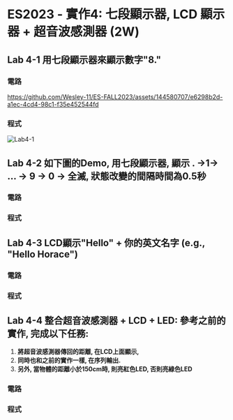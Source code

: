 # ES2023 - 實作4: 七段顯示器, LCD 顯示器 + 超音波感測器 (2W)
## Lab 4-1 用七段顯示器來顯示數字"8."
### 電路


https://github.com/Wesley-11/ES-FALL2023/assets/144580707/e6298b2d-a1ec-4cd4-98c1-f35e452544fd


### 程式
![Lab4-1](https://github.com/Wesley-11/ES-FALL2023/assets/144580707/663e7a32-b643-44e0-b60a-40744affde06)


## Lab 4-2 如下圖的Demo, 用七段顯示器, 顯示 . →1→ ... → 9 → 0 → 全滅, 狀態改變的間隔時間為0.5秒
### 電路

### 程式


## Lab 4-3 LCD顯示"Hello" + 你的英文名字 (e.g., "Hello Horace")
### 電路

### 程式


## Lab 4-4 整合超音波感測器 + LCD + LED: 參考之前的實作, 完成以下任務:
1. **將超音波感測器傳回的距離, 在LCD上面顯示,**
2. **同時也和之前的實作一樣, 在序列輸出.**
3. **另外, 當物體的距離小於150cm時, 則亮紅色LED, 否則亮綠色LED**
### 電路

### 程式
